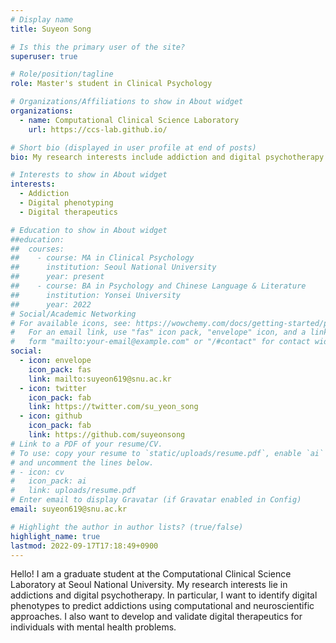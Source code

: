 ```yaml
---
# Display name
title: Suyeon Song

# Is this the primary user of the site?
superuser: true

# Role/position/tagline
role: Master's student in Clinical Psychology

# Organizations/Affiliations to show in About widget
organizations:
  - name: Computational Clinical Science Laboratory
    url: https://ccs-lab.github.io/

# Short bio (displayed in user profile at end of posts)
bio: My research interests include addiction and digital psychotherapy.

# Interests to show in About widget
interests:
  - Addiction
  - Digital phenotyping
  - Digital therapeutics

# Education to show in About widget
##education:
##  courses:
##    - course: MA in Clinical Psychology
##      institution: Seoul National University
##      year: present
##    - course: BA in Psychology and Chinese Language & Literature
##      institution: Yonsei University
##      year: 2022
# Social/Academic Networking
# For available icons, see: https://wowchemy.com/docs/getting-started/page-builder/#icons
#   For an email link, use "fas" icon pack, "envelope" icon, and a link in the
#   form "mailto:your-email@example.com" or "/#contact" for contact widget.
social:
  - icon: envelope
    icon_pack: fas
    link: mailto:suyeon619@snu.ac.kr
  - icon: twitter
    icon_pack: fab
    link: https://twitter.com/su_yeon_song
  - icon: github
    icon_pack: fab
    link: https://github.com/suyeonsong
# Link to a PDF of your resume/CV.
# To use: copy your resume to `static/uploads/resume.pdf`, enable `ai` icons in `params.toml`,
# and uncomment the lines below.
# - icon: cv
#   icon_pack: ai
#   link: uploads/resume.pdf
# Enter email to display Gravatar (if Gravatar enabled in Config)
email: suyeon619@snu.ac.kr

# Highlight the author in author lists? (true/false)
highlight_name: true
lastmod: 2022-09-17T17:18:49+0900
---
```


Hello! I am a graduate student at the Computational Clinical Science Laboratory at Seoul National University. My research interests lie in addictions and digital psychotherapy. In particular, I want to identify digital phenotypes to predict addictions using computational and neuroscientific approaches. I also want to develop and validate digital therapeutics for individuals with mental health problems.
